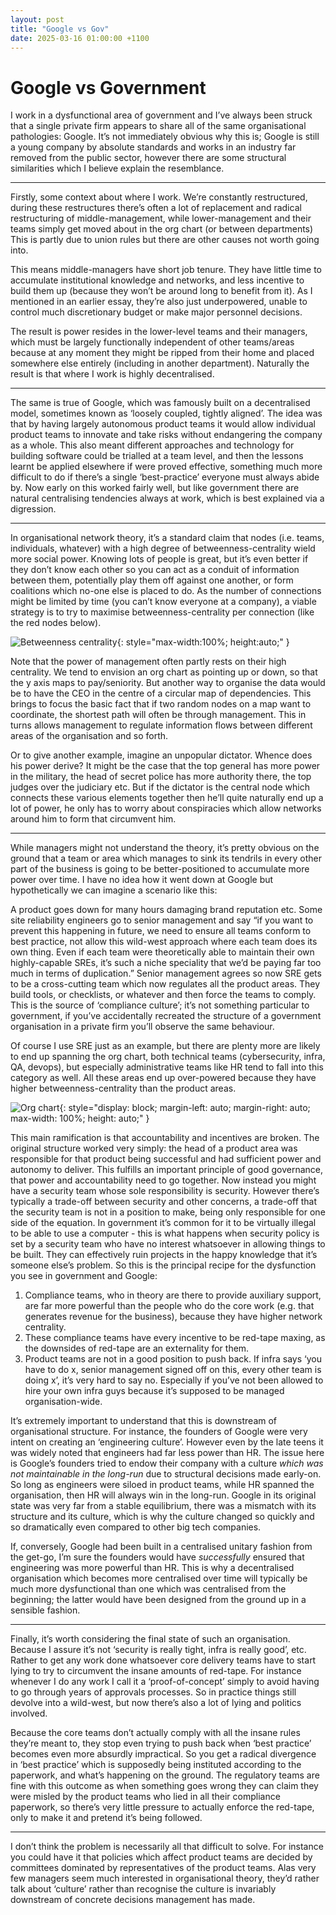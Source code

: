 ```yaml
---
layout: post
title: "Google vs Gov"
date: 2025-03-16 01:00:00 +1100
---
```


# Google vs Government

I work in a dysfunctional area of government and I’ve always been struck that a single private firm appears to share all of the same organisational pathologies: Google. It’s not immediately obvious why this is; Google is still a young company by absolute standards and works in an industry far removed from the public sector, however there are some structural similarities which I believe explain the resemblance. 

***

Firstly, some context about where I work. We’re constantly restructured, during these restructures there’s often a lot of replacement and radical restructuring of middle-management, while lower-management and their teams simply get moved about in the org chart (or between departments) This is partly due to union rules but there are other causes not worth going into. 

This means middle-managers have short job tenure. They have little time to accumulate institutional knowledge and networks, and less incentive to build them up (because they won’t be around long to benefit from it). As I mentioned in an earlier essay, they’re also just underpowered, unable to control much discretionary budget or make major personnel decisions. 

The result is power resides in the lower-level teams and their managers, which must be largely functionally independent of other teams/areas because at any moment they might be ripped from their home and placed somewhere else entirely (including in another department). Naturally the result is that where I work is highly decentralised. 

***

The same is true of Google, which was famously built on a decentralised model, sometimes known as ‘loosely coupled, tightly aligned’. The idea was that by having largely autonomous product teams it would allow individual product teams to innovate and take risks without endangering the company as a whole. This also meant different approaches and technology for building software could be trialled at a team level, and then the lessons learnt be applied elsewhere if were proved effective, something much more difficult to do if there’s a single ‘best-practice’ everyone must always abide by. 
Now early on this worked fairly well, but like government there are natural centralising tendencies always at work, which is best explained via a digression.

*** 

In organisational network theory, it’s a standard claim that nodes (i.e. teams, individuals, whatever) with a high degree of betweenness-centrality wield more social power. Knowing lots of people is great, but it’s even better if they don’t know each other so you can act as a conduit of information between them, potentially play them off against one another, or form coalitions which no-one else is placed to do. As the number of connections might be limited by time (you can’t know everyone at a company), a viable strategy is to try to maximise betweenness-centrality per connection (like the red nodes below).

![Betweenness centrality](/assets/network_v2.png){: style="max-width:100%; height:auto;" }

Note that the power of management often partly rests on their high centrality. We tend to envision an org chart as pointing up or down, so that the y axis maps to pay/seniority. But another way to organise the data would be to have the CEO in the centre of a circular map of dependencies. This brings to focus the basic fact that if two random nodes on a map want to coordinate, the shortest path will often be through management. This in turns allows management to regulate information flows between different areas of the organisation and so forth.

Or to give another example, imagine an unpopular dictator. Whence does his power derive? It might be the case that the top general has more power in the military, the head of secret police has more authority there, the top judges over the judiciary etc. But if the dictator is the central node which connects these various elements together then he’ll quite naturally end up a lot of power, he only has to worry about conspiracies which allow networks around him to form that circumvent him. 

***

While managers might not understand the theory, it’s pretty obvious on the ground that a team or area which manages to sink its tendrils in every other part of the business is going to be better-positioned to accumulate more power over time. I have no idea how it went down at Google but hypothetically we can imagine a scenario like this:

A product goes down for many hours damaging brand reputation etc. Some site reliability engineers go to senior management and say “if you want to prevent this happening in future, we need to ensure all teams conform to best practice, not allow this wild-west approach where each team does its own thing. Even if each team were theoretically able to maintain their own highly-capable SREs, it’s such a niche speciality that we’d be paying far too much in terms of duplication.” Senior management agrees so now SRE gets to be a cross-cutting team which now regulates all the product areas. They build tools, or checklists, or whatever and then force the teams to comply. This is the source of ‘compliance culture’; it’s not something particular to government, if you’ve accidentally recreated the structure of a government organisation in a private firm you’ll observe the same behaviour.

Of course I use SRE just as an example, but there are plenty more are likely to end up spanning the org chart, both technical teams (cybersecurity, infra, QA, devops), but especially administrative teams like HR tend to fall into this category as well. All these areas end up over-powered because they have higher betweenness-centrality than the product areas.

![Org chart](/assets/org_v7.png){: style="display: block; margin-left: auto; margin-right: auto; max-width: 100%; height: auto;" }

This main ramification is that accountability and incentives are broken. The original structure worked very simply: the head of a product area was responsible for that product being successful and had sufficient power and autonomy to deliver. This fulfills an important principle of good governance, that power and accountability need to go together.
Now instead you might have a security team whose sole responsibility is security. However there’s typically a trade-off between security and other concerns, a trade-off that the security team is not in a position to make, being only responsible for one side of the equation. In government it’s common for it to be virtually illegal to be able to use a computer - this is what happens when security policy is set by a security team who have no interest whatsoever in allowing things to be built. They can effectively ruin projects in the happy knowledge that it’s someone else’s problem.
So this is the principal recipe for the dysfunction you see in government and Google:

1.	Compliance teams, who in theory are there to provide auxiliary support, are far more powerful than the people who do the core work (e.g. that generates revenue for the business), because they have higher network centrality. 
2.	These compliance teams have every incentive to be red-tape maxing, as the downsides of red-tape are an externality for them. 
3.	Product teams are not in a good position to push back. If infra says ‘you have to do x, senior management signed off on this, every other team is doing x’, it’s very hard to say no. Especially if you’ve not been allowed to hire your own infra guys because it’s supposed to be managed organisation-wide.

It’s extremely important to understand that this is downstream of organisational structure. For instance, the founders of Google were very intent on creating an ‘engineering culture’. However even by the late teens it was widely noted that engineers had far less power than HR. The issue here is Google’s founders tried to endow their company with a culture *which was not maintainable in the long-run* due to structural decisions made early-on. So long as engineers were siloed in product teams, while HR spanned the organisation, then HR will always win in the long-run. Google in its original state was very far from a stable equilibrium, there was a mismatch with its structure and its culture, which is why the culture changed so quickly and so dramatically even compared to other big tech companies.  

If, conversely, Google had been built in a centralised unitary fashion from the get-go, I’m sure the founders would have *successfully* ensured that engineering was more powerful than HR. This is why a decentralised organisation which becomes more centralised over time will typically be much more dysfunctional than one which was centralised from the beginning; the latter would have been designed from the ground up in a sensible fashion. 

*** 

Finally, it’s worth considering the final state of such an organisation. Because I assure it’s not ‘security is really tight, infra is really good’, etc. Rather to get any work done whatsoever core delivery teams have to start lying to try to circumvent the insane amounts of red-tape. For instance whenever I do any work I call it a ‘proof-of-concept’ simply to avoid having to go through years of approvals processes. So in practice things still devolve into a wild-west, but now there’s also a lot of lying and politics involved. 

Because the core teams don’t actually comply with all the insane rules they’re meant to, they stop even trying to push back when ‘best practice’ becomes even more absurdly impractical. So you get a radical divergence in ‘best practice’ which is supposedly being instituted according to the paperwork, and what’s happening on the ground. The regulatory teams are fine with this outcome as when something goes wrong they can claim they were misled by the product teams who lied in all their compliance paperwork, so there’s very little pressure to actually enforce the red-tape, only to make it and pretend it’s being followed.  

***

I don’t think the problem is necessarily all that difficult to solve. For instance you could have it that policies which affect product teams are decided by committees dominated by representatives of the product teams. Alas very few managers seem much interested in organisational theory, they’d rather talk about ‘culture’ rather than recognise the culture is invariably downstream of concrete decisions management has made. 
